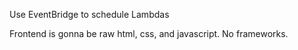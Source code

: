 Use EventBridge to schedule Lambdas

Frontend is gonna be raw html, css, and javascript. No frameworks.

